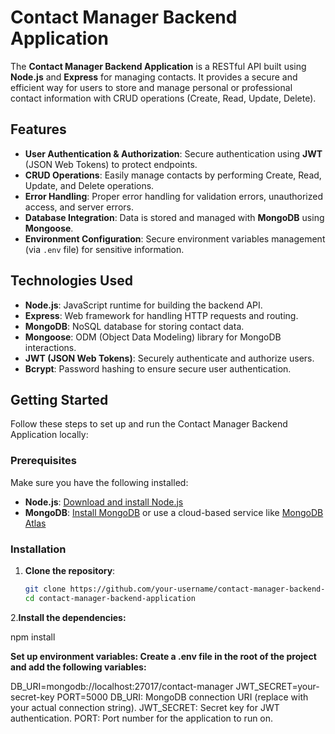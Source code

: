 # Contact Manager Backend Application

The **Contact Manager Backend Application** is a RESTful API built using **Node.js** and **Express** for managing contacts. It provides a secure and efficient way for users to store and manage personal or professional contact information with CRUD operations (Create, Read, Update, Delete).

## Features

- **User Authentication & Authorization**: Secure authentication using **JWT** (JSON Web Tokens) to protect endpoints.
- **CRUD Operations**: Easily manage contacts by performing Create, Read, Update, and Delete operations.
- **Error Handling**: Proper error handling for validation errors, unauthorized access, and server errors.
- **Database Integration**: Data is stored and managed with **MongoDB** using **Mongoose**.
- **Environment Configuration**: Secure environment variables management (via `.env` file) for sensitive information.

## Technologies Used

- **Node.js**: JavaScript runtime for building the backend API.
- **Express**: Web framework for handling HTTP requests and routing.
- **MongoDB**: NoSQL database for storing contact data.
- **Mongoose**: ODM (Object Data Modeling) library for MongoDB interactions.
- **JWT (JSON Web Tokens)**: Securely authenticate and authorize users.
- **Bcrypt**: Password hashing to ensure secure user authentication.

## Getting Started

Follow these steps to set up and run the Contact Manager Backend Application locally:

### Prerequisites

Make sure you have the following installed:
- **Node.js**: [Download and install Node.js](https://nodejs.org/)
- **MongoDB**: [Install MongoDB](https://www.mongodb.com/try/download/community) or use a cloud-based service like [MongoDB Atlas](https://www.mongodb.com/cloud/atlas)

### Installation

1. **Clone the repository**:

   ```bash
   git clone https://github.com/your-username/contact-manager-backend-application.git
   cd contact-manager-backend-application
   
2.**Install the dependencies:**

npm install

**Set up environment variables: Create a .env file in the root of the project and add the following variables:**

DB_URI=mongodb://localhost:27017/contact-manager
JWT_SECRET=your-secret-key
PORT=5000
DB_URI: MongoDB connection URI (replace with your actual connection string).
JWT_SECRET: Secret key for JWT authentication.
PORT: Port number for the application to run on.

   
